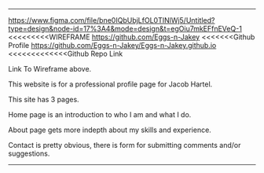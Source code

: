 ***************************************

https://www.figma.com/file/bne0IQbUbjLfOL0TINlWj5/Untitled?type=design&node-id=17%3A4&mode=design&t=egOiu7mkEFfnEVeQ-1      <<<<<<<<<WIREFRAME
https://github.com/Eggs-n-Jakey          <<<<<<<Github Profile
https://github.com/Eggs-n-Jakey/Eggs-n-Jakey.github.io          <<<<<<<<<<<<<Github Repo Link

Link To Wireframe above.

This website is for a professional profile page for Jacob Hartel.

This site has 3 pages.

Home page is an introduction to who I am and what I do.

About page gets more indepth about my skills and experience.

Contact is pretty obvious, there is form for submitting comments and/or suggestions.

***************************************
